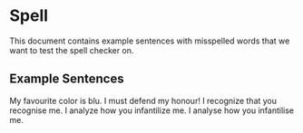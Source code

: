 # Spell

This document contains example sentences with misspelled words that we want to test the spell checker on.

## Example Sentences

My favourite color is blu.
I must defend my honour!
I recognize that you recognise me.
I analyze how you infantilize me.
I analyse how you infantilise me.
